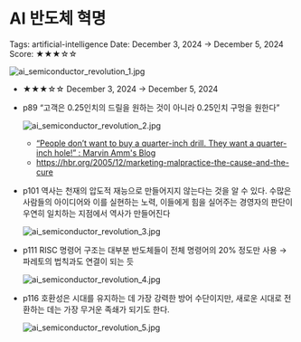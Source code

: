 # AI 반도체 혁명

Tags: artificial-intelligence
Date: December 3, 2024 → December 5, 2024
Score: ★★★☆☆

![ai_semiconductor_revolution_1.jpg](ai_semiconductor_revolution/ai_semiconductor_revolution_1.jpg)

- ★★★☆☆ December 3, 2024 → December 5, 2024
- p89 “고객은 0.25인치의 드릴을 원하는 것이 아니라 0.25인치 구멍을 원한다”

    ![ai_semiconductor_revolution_2.jpg](ai_semiconductor_revolution/ai_semiconductor_revolution_2.jpg)

    - [“People don’t want to buy a quarter-inch drill. They want a quarter-inch hole!” : Marvin Amm's Blog](https://blogs.ubc.ca/marvinamm/2011/09/26/people-dont-want-to-buy-a-quarter-inch-drill-they-want-a-quarter-inch-hole/)
    - https://hbr.org/2005/12/marketing-malpractice-the-cause-and-the-cure
- p101 역사는 천재의 압도적 재능으로 만들어지지 않는다는 것을 알 수 있다. 수많은 사람들의 아이디어와 이를 실현하는 노력, 이들에게 힘을 실어주는 경영자의 판단이 우연히 일치하는 지점에서 역사가 만들어진다

    ![ai_semiconductor_revolution_3.jpg](ai_semiconductor_revolution/ai_semiconductor_revolution_3.jpg)

- p111 RISC 명령어 구조는 대부분 반도체들이 전체 명령어의 20% 정도만 사용 → 파레토의 법칙과도 연결이 되는 듯

    ![ai_semiconductor_revolution_4.jpg](ai_semiconductor_revolution/ai_semiconductor_revolution_4.jpg)

- p116 호환성은 시대를 유지하는 데 가장 강력한 방어 수단이지만, 새로운 시대로 전환하는 데는 가장 무거운 족쇄가 되기도 한다.

    ![ai_semiconductor_revolution_5.jpg](ai_semiconductor_revolution/ai_semiconductor_revolution_5.jpg)
